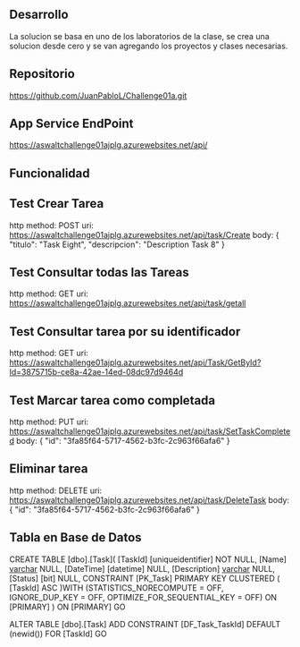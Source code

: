 ## Desarrollo
  La solucion se basa en uno de los laboratorios de la clase, se crea una solucion desde cero y se van agregando los proyectos y clases necesarias.

## Repositorio
  https://github.com/JuanPabloL/Challenge01a.git

## App Service EndPoint
  https://aswaltchallenge01ajplg.azurewebsites.net/api/

## Funcionalidad

## Test Crear Tarea
  http method: POST
  uri:  https://aswaltchallenge01ajplg.azurewebsites.net/api/task/Create
  body: {  "titulo": "Task Eight",   "descripcion": "Description Task 8" }

## Test Consultar todas las Tareas
  http method: GET
  uri:  https://aswaltchallenge01ajplg.azurewebsites.net/api/task/getall

## Test Consultar tarea por su identificador
  http method: GET
  uri:  https://aswaltchallenge01ajplg.azurewebsites.net/api/Task/GetById?Id=3875715b-ce8a-42ae-14ed-08dc97d9464d

## Test Marcar tarea como completada
  http method: PUT
  uri: https://aswaltchallenge01ajplg.azurewebsites.net/api/task/SetTaskCompleted
  body:  {  "id": "3fa85f64-5717-4562-b3fc-2c963f66afa6" }

## Eliminar tarea
  http method: DELETE
  uri: https://aswaltchallenge01ajplg.azurewebsites.net/api/task/DeleteTask
  body:  {  "id": "3fa85f64-5717-4562-b3fc-2c963f66afa6" }  

## Tabla en Base de Datos
CREATE TABLE [dbo].[Task](
	[TaskId] [uniqueidentifier] NOT NULL,
	[Name] [varchar](40) NULL,
	[DateTime] [datetime] NULL,
	[Description] [varchar](100) NULL,
	[Status] [bit] NULL,
 CONSTRAINT [PK_Task] PRIMARY KEY CLUSTERED 
(
	[TaskId] ASC
)WITH (STATISTICS_NORECOMPUTE = OFF, IGNORE_DUP_KEY = OFF, OPTIMIZE_FOR_SEQUENTIAL_KEY = OFF) ON [PRIMARY]
) ON [PRIMARY]
GO

ALTER TABLE [dbo].[Task] ADD  CONSTRAINT [DF_Task_TaskId]  DEFAULT (newid()) FOR [TaskId]
GO


